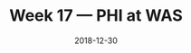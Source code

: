 ---
layout: game
title: Week 17 — PHI at WAS
season: 2018
game_id: 2018_17_PHI_WAS
week: 17
date: 2018-12-30
home_team: WAS
away_team: PHI
final_home: 
final_away: 
pbp_url: /assets/data/pbp/2018/2018_17_PHI_WAS.csv.gz
---